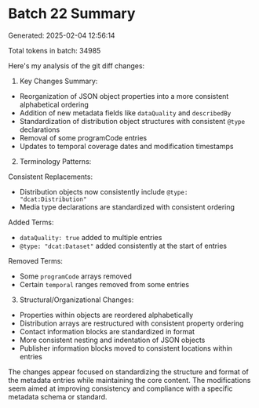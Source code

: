 # Batch 22 Summary

Generated: 2025-02-04 12:56:14

Total tokens in batch: 34985

Here's my analysis of the git diff changes:

1. Key Changes Summary:
- Reorganization of JSON object properties into a more consistent alphabetical ordering
- Addition of new metadata fields like `dataQuality` and `describedBy`
- Standardization of distribution object structures with consistent `@type` declarations
- Removal of some programCode entries
- Updates to temporal coverage dates and modification timestamps

2. Terminology Patterns:

Consistent Replacements:
- Distribution objects now consistently include `@type: "dcat:Distribution"` 
- Media type declarations are standardized with consistent ordering

Added Terms:
- `dataQuality: true` added to multiple entries
- `@type: "dcat:Dataset"` added consistently at the start of entries

Removed Terms:
- Some `programCode` arrays removed
- Certain `temporal` ranges removed from some entries

3. Structural/Organizational Changes:
- Properties within objects are reordered alphabetically
- Distribution arrays are restructured with consistent property ordering
- Contact information blocks are standardized in format
- More consistent nesting and indentation of JSON objects
- Publisher information blocks moved to consistent locations within entries

The changes appear focused on standardizing the structure and format of the metadata entries while maintaining the core content. The modifications seem aimed at improving consistency and compliance with a specific metadata schema or standard.